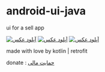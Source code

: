 # android-ui-java
ui for a sell app

<a href="http://uupload.ir/view/w4j3_screenshot_2020-01-31-22-59-50.png" target="_blank"><img src="http://uupload.ir/files/w4j3_screenshot_2020-01-31-22-59-50_thumb.png" border="0" alt="آپلود عکس" /></a>
<a href="http://uupload.ir/view/er8r_screenshot_2020-01-31-23-00-05.png" target="_blank"><img src="http://uupload.ir/files/er8r_screenshot_2020-01-31-23-00-05_thumb.png" border="0" alt="آپلود عکس" /></a>
<a href="http://uupload.ir/view/v6bg_screenshot_2020-01-31-23-00-18.png" target="_blank"><img src="http://uupload.ir/files/v6bg_screenshot_2020-01-31-23-00-18_thumb.png" border="0" alt="آپلود عکس" /></a>

made with love by kotlin | retrofit

donate : <a href="http://idpay.ir/modos">حمایت مالی</a>
